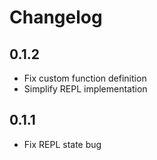 # Changelog

## 0.1.2
* Fix custom function definition
* Simplify REPL implementation

## 0.1.1
* Fix REPL state bug

